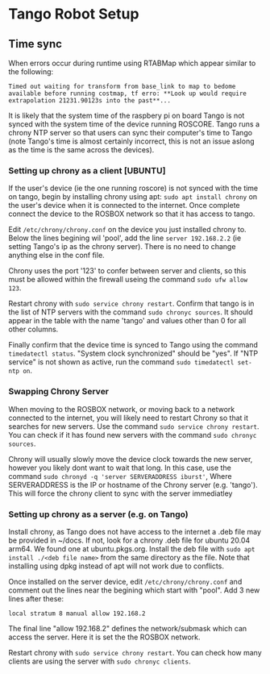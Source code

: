 # Tango Robot Setup

## Time sync
When errors occur during runtime using RTABMap which appear similar to the following:

`Timed out waiting for transform from base_link to map to bedome available before running costmap, tf erro: **Look up would require extrapolation 21231.90123s into the past**...`

It is likely that the system time of the raspbery pi on board Tango is not synced with the system time of the device running ROSCORE. Tango runs a chrony NTP server so that users can sync their computer's time to Tango (note Tango's time is almost certainly incorrect, this is not an issue aslong as the time is the same across the devices).

### Setting up chrony as a client \[UBUNTU]
If the user's device (ie the one running roscore) is not synced with the time on tango, begin by installing chrony using apt: `sudo apt install chrony` on the user's device when it is connected to the internet. Once complete connect the device to the ROSBOX network so that it has access to tango.

Edit `/etc/chrony/chrony.conf` on the device you just installed chrony to. Below the lines begining wil 'pool', add the line ```server 192.168.2.2``` (ie setting Tango's ip as the chrony server). There is no need to change anything else in the conf file.

Chrony uses the port '123' to confer between server and clients, so this must be allowed within the firewall useing the command `sudo ufw allow 123`.

Restart chrony with `sudo service chrony restart`. Confirm that tango is in the list of NTP servers with the command `sudo chronyc sources`. It should appear in the table with the name 'tango' and values other than 0 for all other columns.

Finally confirm that the device time is synced to Tango using the command `timedatectl status`. "System clock synchronized" should be "yes". If "NTP service" is not shown as active, run the command `sudo timedatectl set-ntp on`.

### Swapping Chrony Server

When moving to the ROSBOX network, or moving back to a network connected to the internet, you will likely need to restart Chrony so that it searches for new servers. Use the command `sudo service chrony restart`. You can check if it has found new servers with the command `sudo chronyc sources`.

Chrony will usually slowly move the device clock towards the new server, however you likely dont want to wait that long. In this case, use the command ```sudo chronyd -q 'server SERVERADDRESS iburst'```, Where SERVERADDRESS is the IP or hostname of the Chrony server (e.g. 'tango'). This will force the chrony client to sync with the server immediatley

### Setting up chrony as a server (e.g. on Tango)
Install chrony, as Tango does not have access to the internet a .deb file may be provided in ~/docs. If not, look for a chrony .deb file for ubuntu 20.04 arm64. We found one at ubuntu.pkgs.org. Install the deb file with `sudo apt install ./<deb file name>` from the same directory as the file. Note that installing using dpkg instead of apt will not work due to conflicts.

Once installed on the server device, edit `/etc/chrony/chrony.conf` and comment out the lines near the begining which start with "pool". Add 3 new lines after these:

`local stratum 8
manual
allow 192.168.2`

The final line "allow 192.168.2" defines the network/submask which can access the server. Here it is set the the ROSBOX network.

Restart chrony with `sudo service chrony restart`. You can check how many clients are using the server with `sudo chronyc clients`.
